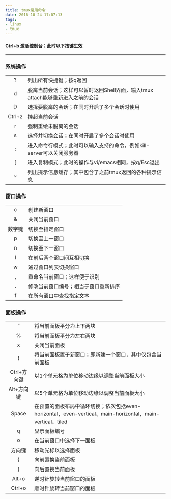 ```yaml
---
title: tmux常用命令
date: 2016-10-24 17:07:13
tags:
- linux
- tmux
---
```

#### Ctrl+b	激活控制台；此时以下按键生效
******
### 系统操作
|||
|:--------:|:-------------|
|?|	列出所有快捷键；按q返回|
|d|	脱离当前会话；这样可以暂时返回Shell界面，输入tmux attach能够重新进入之前的会话|
|D|	选择要脱离的会话；在同时开启了多个会话时使用|
|Ctrl+z|	挂起当前会话|
|r|	强制重绘未脱离的会话|
|s|	选择并切换会话；在同时开启了多个会话时使用|
|:|	进入命令行模式；此时可以输入支持的命令，例如kill-server可以关闭服务器|
|[|	进入复制模式；此时的操作与vi/emacs相同，按q/Esc退出|
|~|	列出提示信息缓存；其中包含了之前tmux返回的各种提示信息|

### 窗口操作
|||
|:--------:|:-------------|
|c|	创建新窗口|
|&|	关闭当前窗口|
|数字键|切换至指定窗口|
|p|	切换至上一窗口|
|n|	切换至下一窗口|
|l|	在前后两个窗口间互相切换|
|w|	通过窗口列表切换窗口|
|,|	重命名当前窗口；这样便于识别|
|.|	修改当前窗口编号；相当于窗口重新排序|
|f|	在所有窗口中查找指定文本|

### 面板操作	
|||
|:--------:|:-------------|	
|“|	将当前面板平分为上下两块|
|%|	将当前面板平分为左右两块|
|x|	关闭当前面板|
|!|	将当前面板置于新窗口；即新建一个窗口，其中仅包含当前面板|
|Ctrl+方向键| 以1个单元格为单位移动边缘以调整当前面板大小|
|Alt+方向键| 以5个单元格为单位移动边缘以调整当前面板大小|
|Space|	在预置的面板布局中循环切换；依次包括even-horizontal、even-vertical、main-horizontal、main-vertical、tiled|
|q|	显示面板编号|
|o|	在当前窗口中选择下一面板|
|方向键|	移动光标以选择面板|
|{|	向前置换当前面板|
|}|	向后置换当前面板|
|Alt+o|	逆时针旋转当前窗口的面板|
|Ctrl+o|	顺时针旋转当前窗口的面板|